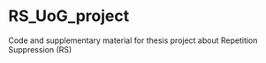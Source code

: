 # RS_UoG_project
Code and supplementary material for thesis project about Repetition Suppression (RS)
